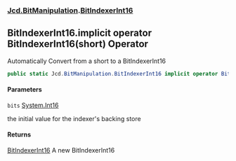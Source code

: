 ### [Jcd.BitManipulation](Jcd.BitManipulation.md 'Jcd.BitManipulation').[BitIndexerInt16](Jcd.BitManipulation.BitIndexerInt16.md 'Jcd.BitManipulation.BitIndexerInt16')

## BitIndexerInt16.implicit operator BitIndexerInt16(short) Operator

Automatically Convert from a short to a BitIndexerInt16

```csharp
public static Jcd.BitManipulation.BitIndexerInt16 implicit operator BitIndexerInt16(short bits);
```

#### Parameters

<a name='Jcd.BitManipulation.BitIndexerInt16.op_ImplicitJcd.BitManipulation.BitIndexerInt16(short).bits'></a>

`bits` [System.Int16](https://docs.microsoft.com/en-us/dotnet/api/System.Int16 'System.Int16')

the initial value for the indexer's backing store

#### Returns

[BitIndexerInt16](Jcd.BitManipulation.BitIndexerInt16.md 'Jcd.BitManipulation.BitIndexerInt16')
A new BitIndexerInt16